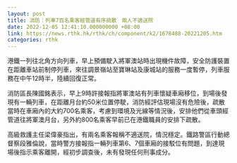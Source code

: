 ```yaml
---
layout: post
title: 消防：列車7百名乘客經管道有序疏散　兩人不適送院
date: 2022-12-05 12:41:10.000000000 +08:00
link: https://news.rthk.hk/rthk/ch/component/k2/1678488-20221205.htm
categories: rthk
---
```


港鐵一列往北角方向列車，早上預備駛入將軍澳站時出現機件故障，安全防護裝置在距離車站前制停列車，來往調景嶺站至寶琳站及康城站的服務一度暫停，列車服務在中午12時半，陸續回復正常。

消防區長陳國銘表示，早上9時許接報指將軍澳站有列車懷疑車廂移位，到場後發現有一輛列車，在距離月台約50米位置停駛，消防經評估現場沒有危險後，疏散當時在車廂內的大約700名乘客，考慮到環境及光線等情況後，安排他們從車頭經管道往將軍澳月台，另外約800名乘客早前已在港鐵職員的安排下疏散。

高級救護主任梁偉豪指出，有兩名乘客報稱不適送院，情況穩定。鐵路警區行動總督察段雅倫說，當時警方接報指一輛列車第6、7個車廂的接駁位有問題，到達現場後指示乘客離開，經初步調查後，未有發現任何刑事成分。
